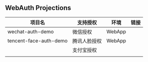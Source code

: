 ## WebAuth Projections
| 项目名                 | 支持授权     | 环境   | 链接 |
| ---------------------- | ------------ | ------ | ---- |
| wechat-auth-demo       | 微信授权     | WebApp |      |
| tencent-face-auth-demo | 腾讯人脸授权 | WebApp |      |
|                        | 支付宝授权   |        |      |
|                        |              |        |      |

